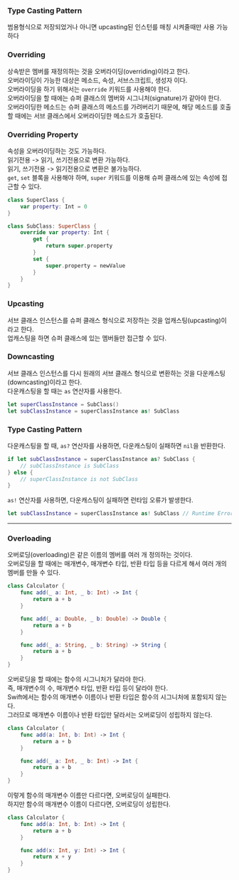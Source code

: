 ### Type Casting Pattern

범용형식으로 저장되었거나 아니면 upcasting된 인스턴를 매칭 시켜줄때만 사용 가능하다

### Overriding

상속받은 멤버를 재정의하는 것을 오버라이딩(overriding)이라고 한다.<br>
오버라이딩이 가능한 대상은 메소드, 속성, 서브스크립트, 생성자 이다.<br>
오버라이딩을 하기 위해서는 `override` 키워드를 사용해야 한다.<br>
오버라이딩을 할 때에는 슈퍼 클래스의 멤버와 시그니처(signature)가 같아야 한다.<br>
오버라이딩한 메소드는 슈퍼 클래스의 메소드를 가려버리기 때문에, 해당 메소드를 호출할 때에는 서브 클래스에서 오버라이딩한 메소드가 호출된다.

### Overriding Property

속성을 오버라이딩하는 것도 가능하다.<br>
읽기전용 -> 읽기, 쓰기전용으로 변환 가능하다.<br>
읽기, 쓰기전용 -> 읽기전용으로 변환은 불가능하다.<br>
`get`, `set` 블록을 사용해야 하며, `super` 키워드를 이용해 슈퍼 클래스에 있는 속성에 접근할 수 있다.

```swift
class SuperClass {
    var property: Int = 0
}

class SubClass: SuperClass {
    override var property: Int {
        get {
            return super.property
        }
        set {
            super.property = newValue
        }
    }
}

```
### Upcasting

서브 클래스 인스턴스를 슈퍼 클래스 형식으로 저장하는 것을 업캐스팅(upcasting)이라고 한다.<br>
업캐스팅을 하면 슈퍼 클래스에 있는 멤버들만 접근할 수 있다.

### Downcasting

서브 클래스 인스턴스를 다시 원래의 서브 클래스 형식으로 변환하는 것을 다운캐스팅(downcasting)이라고 한다.<br>
다운캐스팅을 할 때는 `as` 연산자를 사용한다.

```swift
let superClassInstance = SubClass()
let subClassInstance = superClassInstance as! SubClass

```

### Type Casting Pattern

다운캐스팅을 할 때, `as?` 연산자를 사용하면, 다운캐스팅이 실패하면 `nil`을 반환한다.

```swift
if let subClassInstance = superClassInstance as? SubClass {
    // subClassInstance is SubClass
} else {
    // superClassInstance is not SubClass
}

```

`as!` 연산자를 사용하면, 다운캐스팅이 실패하면 런타임 오류가 발생한다.

```swift
let subClassInstance = superClassInstance as! SubClass // Runtime Error!

```

---

### Overloading

오버로딩(overloading)은 같은 이름의 멤버를 여러 개 정의하는 것이다.<br>
오버로딩을 할 때에는 매개변수, 매개변수 타입, 반환 타입 등을 다르게 해서 여러 개의 멤버를 만들 수 있다.

```swift
class Calculator {
    func add(_ a: Int, _ b: Int) -> Int {
        return a + b
    }

    func add(_ a: Double, _ b: Double) -> Double {
        return a + b
    }

    func add(_ a: String, _ b: String) -> String {
        return a + b
    }
}

```

오버로딩을 할 때에는 함수의 시그니처가 달라야 한다.<br>
즉, 매개변수의 수, 매개변수 타입, 반환 타입 등이 달라야 한다.<br>
Swift에서는 함수의 매개변수 이름이나 반환 타입은 함수의 시그니처에 포함되지 않는다.<br>
그러므로 매개변수 이름이나 반환 타입만 달라서는 오버로딩이 성립하지 않는다.<br>

```swift
class Calculator {
    func add(a: Int, b: Int) -> Int {
        return a + b
    }

    func add(_ a: Int, _ b: Int) -> Int {
        return a + b
    }
}

```

이렇게 함수의 매개변수 이름만 다르다면, 오버로딩이 실패한다.<br>
하지만 함수의 매개변수 이름이 다르다면, 오버로딩이 성립한다.

```swift
class Calculator {
    func add(a: Int, b: Int) -> Int {
        return a + b
    }

    func add(x: Int, y: Int) -> Int {
        return x + y
    }
}

```
